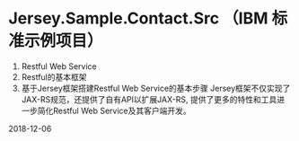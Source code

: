 # Jersey.Sample.Contact.Src （IBM 标准示例项目）

1. Restful Web Service
2. Restful的基本框架
3. 基于Jersey框架搭建Restful Web Service的基本步骤
Jersey框架不仅实现了JAX-RS规范，还提供了自有API以扩展JAX-RS, 提供了更多的特性和工具进一步简化Restful Web Service及其客户端开发。 


2018-12-06
